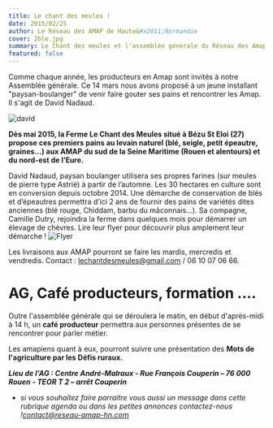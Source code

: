 ```yaml
---
title: Le chant des meules !
date: 2015/02/25
author: Le Réseau des AMAP de Haute&#x2011;Normandie
cover: 2ble.jpg
summary: Le Chant des meules et l'assemblée générale du Réseau des Amap. Le samedi 14 mars, nous serons rassemblés pour notre AG annuelle sur les Hauts de ROuen. L'occasion de parler agriculture, alimentation, avenir ...
featured: false
---
```


Comme chaque année, les producteurs en Amap sont invités à notre Assemblée générale. Ce 14 mars nous avons proposé à un jeune installant "paysan-boulanger" de venir faire gouter ses pains et rencontrer les Amap. Il s'agit de David Nadaud. 

![david]({{media_url}}2David.jpg)

**Dès mai 2015, la Ferme Le Chant des Meules situé à Bézu St Eloi (27) propose ces premiers pains au levain naturel (blé, seigle, petit épeautre, graines…) aux AMAP du sud de la Seine Maritime (Rouen et alentours) et du nord-est de l’Eure.**

David Nadaud, paysan boulanger utilisera ses propres farines (sur meules de pierre type Astrié) à partir de l’automne. Les 30 hectares en culture sont en conversion depuis octobre 2014. Une démarche de conservation de blés et d’épeautres permettra d’ici 2 ans de fournir des pains de variétés dites anciennes (blé rouge, Chiddam, barbu du mâconnais…). Sa compagne, Camille Dutry, rejoindra la ferme dans quelques mois pour démarrer un élevage de chèvres. Lire leur flyer pour découvrir plus amplement leur démarche !
![Flyer]({{media_url}}Flyer.jpg)

Les livraisons aux AMAP pourront se faire les mardis, mercredis et vendredis. Contact : lechantdesmeules@gmail.com / 06 10 07 06 66.

# AG, Café producteurs, formation .... #

Outre l'assemblée générale qui se déroulera le matin, en début d'après-midi à 14 h, un **café producteur** permettra aux personnes présentes de se rencontrer pour parler métier.

Les amapiens quant à eux, pourront suivre une présentation des **Mots de l'agriculture par les Défis ruraux.**

***Lieu de l'AG : Centre André-Malraux - Rue François Couperin – 76 000 Rouen - TEOR T 2 –
arrêt Couperin***


- *si vous souhaitez faire parraitre vous aussi un message dans cette rubrique agenda ou dans les petites annonces contactez-nous !<contact@reseau-amap-hn.com>*

 
